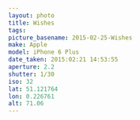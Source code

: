 ```yaml
---
layout: photo
title: Wishes
tags: 
picture_basename: 2015-02-25-Wishes
make: Apple
model: iPhone 6 Plus
date_taken: 2015:02:21 14:53:55
aperture: 2.2
shutter: 1/30
iso: 32
lat: 51.121764
lon: 0.226761
alt: 71.06
---
```



